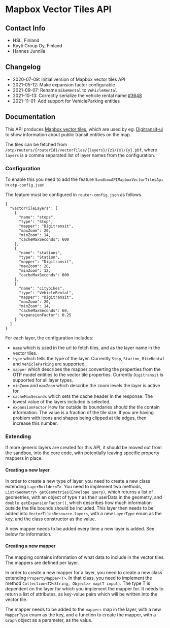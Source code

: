 # Mapbox Vector Tiles API

## Contact Info
- HSL, Finland
- Kyyti Group Oy, Finland
- Hannes Junnila


## Changelog
- 2020-07-09: Initial version of Mapbox vector tiles API
- 2021-05-12: Make expansion factor configurable
- 2021-09-07: Rename `BikeRental` to `VehicleRental`
- 2021-10-13: Correctly serialize the vehicle rental name [#3648](https://github.com/opentripplanner/OpenTripPlanner/pull/3648)
- 2021-11-01: Add support for VehicleParking entities

## Documentation

This API produces [Mapbox vector tiles](https://docs.mapbox.com/vector-tiles/reference/), which are used by eg. [Digitransit-ui](https://github.com/HSLdevcom/digitransit-ui) to show information about public transit entities on the map.

The tiles can be fetched from `/otp/routers/{routerId}/vectorTiles/{layers}/{z}/{x}/{y}.pbf`, where `layers` is a comma separated list of layer names from the configuration.

### Configuration
To enable this you need to add the feature `SandboxAPIMapboxVectorTilesApi` in `otp-config.json`.

The feature must be configured in `router-config.json` as follows
 
```
{
  "vectorTileLayers": [
    {
      "name": "stops",
      "type": "Stop",
      "mapper": "Digitransit",
      "maxZoom": 20,
      "minZoom": 14,
      "cacheMaxSeconds": 600
    },
    {
      "name": "stations",
      "type": "Station",
      "mapper": "Digitransit",
      "maxZoom": 20,
      "minZoom": 12,
      "cacheMaxSeconds": 600
    },
    {
      "name": "citybikes",
      "type": "VehicleRental",
      "mapper": "Digitransit",
      "maxZoom": 20,
      "minZoom": 14,
      "cacheMaxSeconds": 60,
      "expansionFactor": 0.25
    }
  ]
}
```

For each layer, the configuration includes:

 - `name` which is used in the url to fetch tiles, and as the layer name in the vector tiles.
 - `type` which tells the type of the layer. Currently `Stop`, `Station`, `BikeRental` and `VehicleParking` are supported.
 - `mapper` which describes the mapper converting the properties from the OTP model entities to the vector tile properties. Currently `Digitransit` is supported for all layer types.
 - `minZoom` and `maxZoom` which describe the zoom levels the layer is active for.
 - `cacheMaxSeconds` which sets the cache header in the response. The lowest value of the layers included is selected.
 - `expansionFactor` How far outside its boundaries should the tile contain information. The value is a fraction of the tile size. 
    If you are having problem with icons and shapes being clipped at tile edges, then increase this number.

### Extending

If more generic layers are created for this API, it should be moved out from the sandbox, into the core code, with potentially leaving specific property mappers in place.

#### Creating a new layer

In order to create a new type of layer, you need to create a new class extending `LayerBuilder<T>`. 
You need to implement two methods, `List<Geometry> getGeometries(Envelope query)`, which returns a list of geometries, with an object of type `T` as their userData in the geometry, and `double getExpansionFactor()`, which describes how much information outside the tile bounds should be included.
This layer then needs to be added into `VectorTilesResource.layers`, with a new `LayerType` enum as the key, and the class constructor as the value.

A new mapper needs to be added every time a new layer is added. See below for information.

#### Creating a new mapper

The mapping contains information of what data to include in the vector tiles. The mappers are defined per layer.

In order to create a new mapper for a layer, you need to create a new class extending `PropertyMapper<T>`. 
In that class, you need to implement the method `Collection<T2<String, Object>> map(T input)`. 
The type T is dependent on the layer for which you implement the mapper for. 
It needs to return a list of attributes, as key-value pairs which will be written into the vector tile.

The mapper needs to be added to the `mappers` map in the layer, with a new `MapperType` enum as the key, and a function to create the mapper, with a `Graph` object as a parameter, as the value.

